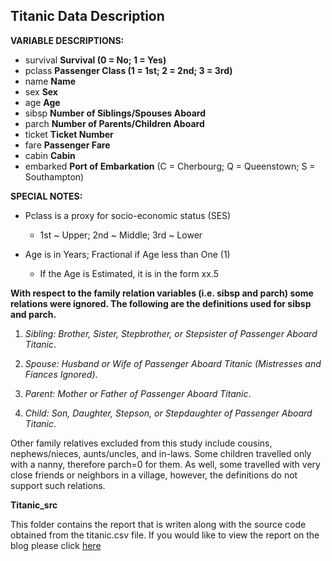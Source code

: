 ## Titanic Data Description

**VARIABLE DESCRIPTIONS:**
* survival        **Survival (0 = No; 1 = Yes)**
* pclass          **Passenger Class (1 = 1st; 2 = 2nd; 3 = 3rd)**
* name            **Name**
* sex             **Sex**
* age             **Age**
* sibsp           **Number of Siblings/Spouses Aboard**
* parch           **Number of Parents/Children Aboard**
* ticket          **Ticket Number**
* fare            **Passenger Fare**
* cabin           **Cabin** 
* embarked        **Port of Embarkation**
                (C = Cherbourg; Q = Queenstown; S = Southampton)

**SPECIAL NOTES:**

* Pclass is a proxy for socio-economic status (SES)
   * 1st ~ Upper; 2nd ~ Middle; 3rd ~ Lower

* Age is in Years; Fractional if Age less than One (1)
  * If the Age is Estimated, it is in the form xx.5

**With respect to the family relation variables (i.e. sibsp and parch)
some relations were ignored.  The following are the definitions used
for sibsp and parch.** 

1. *Sibling:  Brother, Sister, Stepbrother, or Stepsister of Passenger Aboard Titanic*. 

2. *Spouse:   Husband or Wife of Passenger Aboard Titanic (Mistresses and Fiances Ignored)*.

3. *Parent:   Mother or Father of Passenger Aboard Titanic*.

4. *Child:    Son, Daughter, Stepson, or Stepdaughter of Passenger Aboard Titanic*. 

Other family relatives excluded from this study include cousins,
nephews/nieces, aunts/uncles, and in-laws.  Some children travelled
only with a nanny, therefore parch=0 for them.  As well, some
travelled with very close friends or neighbors in a village, however,
the definitions do not support such relations.

**Titanic_src** 

This folder contains the report that is writen along with the source code obtained from the titanic.csv file. If you would like to view the report on the blog please click [here](http://krismanaya.github.io)

